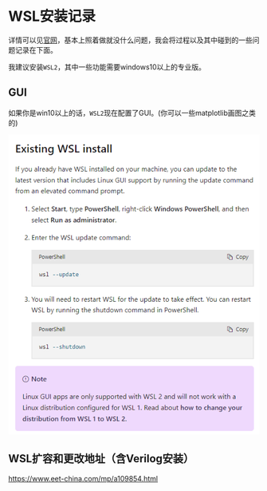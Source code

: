 # WSL安装记录

详情可以见[官网](https://learn.microsoft.com/en-us/windows/wsl/install-manual)，基本上照着做就没什么问题，我会将过程以及其中碰到的一些问题记录在下面。

我建议安装`WSL2`，其中一些功能需要windows10以上的专业版。



## GUI

如果你是win10以上的话，`WSL2`现在配置了GUI。(你可以一些matplotlib画图之类的)

![](graph\GUI.png)



## WSL扩容和更改地址（含Verilog安装）

https://www.eet-china.com/mp/a109854.html